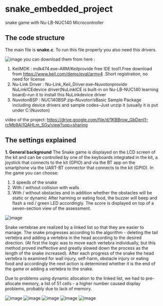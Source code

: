 # snake_embedded_project
snake game with Nu-LB-NUC140 Microcontroller

## The code structure
The main file is **snake.c**. 
To run this file properly you also need this drivers.






![image](https://user-images.githubusercontent.com/68822926/123509870-af4ab980-d680-11eb-9e17-64fab8ffe263.png)
you can download them from here : 

1. KeilMDK : mdk474.exe–ARM/Keilprovide free IDE tool1.Free download from https://www.keil.com/demo/eval/armv4 .Short registration, no need for license
2. Nu-Link Driver : Nu-Link_Keil_Driver.exe–Nuvotonprovide NuLinkICEdevice driver(NuLinkICE is built-in on Nu-LB-NUC140 learning board)–run it to install this NuLinkdevice driver
3. NuvotonBSP : NUC140BSP.zip–Nuvoton’sBasic Sample Package including device drivers and sample codes–Just unzip it  (usually it is put under C:\Nuvoton\)


video of the project:
https://drive.google.com/file/d/1KBBrow_GbDenI1-rcMb9Ai1QAHLm_SGy/view?usp=sharing

## The settings explained

**1. General background**
The Snake game is displayed on the LCD screen of the kit and can be controlled by one of the keyboards integrated in the kit, a joystick that connects to the kit (GPIO) and via the BT app on the smartphone via the UART-BT connector that connects to the kit (GPIO).
In the game you can choose:
1. 3 speeds of the snake
2. With / without collision with walls
3. With / without obstacles and in addition whether the obstacles will be static or dynamic
After harming or eating food, the buzzer will beep and flash a red / green LED accordingly.
The score is displayed on top of a seven-section view of the assessment.








![image](https://user-images.githubusercontent.com/68822926/123510069-187efc80-d682-11eb-9ea2-a60d0f6fcafe.png)


Snake vertebrae are realized by a linked list so that they are easier to manage.
The snake progresses according to the algorithm - deleting the tail vertebra and adding a vertebra in the head according to the desired direction.
(At first the logic was to move each vertebra individually, but this method proved ineffective and greatly slowed down the process as the length of the snake increased).
After each progress of the snake the head vertebra is examined for wall injury, self-harm, obstacle injury or eating food and accordingly the next action is determined whether it is the end of the game or adding a vertebra to the snake.

Due to problems using dynamic allocation to the linked list, we had to pre-allocate memory, a list of 51 cells - a higher number caused display problems, probably due to lack of memory.

![image](https://user-images.githubusercontent.com/68822926/123510094-3ba9ac00-d682-11eb-863e-3746d1ba801d.png)
![image](https://user-images.githubusercontent.com/68822926/123510097-3f3d3300-d682-11eb-9711-037b2f0acbca.png)
![image](https://user-images.githubusercontent.com/68822926/123510101-419f8d00-d682-11eb-8226-618ea61ca87b.png)
![image](https://user-images.githubusercontent.com/68822926/123510104-4401e700-d682-11eb-8b2b-7deb8c41974d.png)
![image](https://user-images.githubusercontent.com/68822926/123510106-47956e00-d682-11eb-804a-1e7bee41ef64.png)


